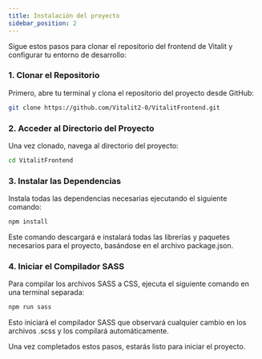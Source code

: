 ```yaml
---
title: Instalación del proyecto
sidebar_position: 2
---
```


Sigue estos pasos para clonar el repositorio del frontend de Vitalit y configurar tu entorno de desarrollo:

### 1. Clonar el Repositorio

Primero, abre tu terminal y clona el repositorio del proyecto desde GitHub:

```bash
git clone https://github.com/Vitalit2-0/VitalitFrontend.git
```
### 2. Acceder al Directorio del Proyecto

Una vez clonado, navega al directorio del proyecto:
```bash
cd VitalitFrontend
```

### 3. Instalar las Dependencias
Instala todas las dependencias necesarias ejecutando el siguiente comando:
```bash
npm install
```

Este comando descargará e instalará todas las librerías y paquetes necesarios para el proyecto, basándose en el archivo package.json.

### 4. Iniciar el Compilador SASS
Para compilar los archivos SASS a CSS, ejecuta el siguiente comando en una terminal separada:
```bash
npm run sass
```
Esto iniciará el compilador SASS que observará cualquier cambio en los archivos .scss y los compilará automáticamente.

Una vez completados estos pasos, estarás listo para iniciar el proyecto.